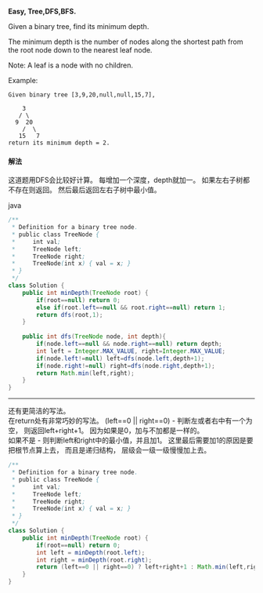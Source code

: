 **Easy,
Tree,DFS,BFS.**

Given a binary tree, find its minimum depth.

The minimum depth is the number of nodes along the shortest path from the root node down to the nearest leaf node.

Note: A leaf is a node with no children.

Example:
```
Given binary tree [3,9,20,null,null,15,7],

    3
   / \
  9  20
    /  \
   15   7
return its minimum depth = 2.
```

#### 解法

这道题用DFS会比较好计算。
每增加一个深度，depth就加一。
如果左右子树都不存在则返回。
然后最后返回左右子树中最小值。

java
```java
/**
 * Definition for a binary tree node.
 * public class TreeNode {
 *     int val;
 *     TreeNode left;
 *     TreeNode right;
 *     TreeNode(int x) { val = x; }
 * }
 */
class Solution {
    public int minDepth(TreeNode root) {
        if(root==null) return 0;
        else if(root.left==null && root.right==null) return 1;
        return dfs(root,1);
    }
    
    public int dfs(TreeNode node, int depth){
        if(node.left==null && node.right==null) return depth;
        int left = Integer.MAX_VALUE, right=Integer.MAX_VALUE;
        if(node.left!=null) left=dfs(node.left,depth+1);
        if(node.right!=null) right=dfs(node.right,depth+1);
        return Math.min(left,right);
    }
}
```

----
还有更简洁的写法。  
在return处有非常巧妙的写法。 
(left==0 || right==0) -  判断左或者右中有一个为空， 则返回left+right+1。 因为如果是0，加与不加都是一样的。  
如果不是 - 则判断left和right中的最小值，并且加1。
这里最后需要加1的原因是要把根节点算上去， 而且是递归结构， 层级会一级一级慢慢加上去。

```java
/**
 * Definition for a binary tree node.
 * public class TreeNode {
 *     int val;
 *     TreeNode left;
 *     TreeNode right;
 *     TreeNode(int x) { val = x; }
 * }
 */
class Solution {
    public int minDepth(TreeNode root) {
        if(root==null) return 0;
        int left = minDepth(root.left);
        int right = minDepth(root.right);
        return (left==0 || right==0) ? left+right+1 : Math.min(left,right)+1;
    }
}
```